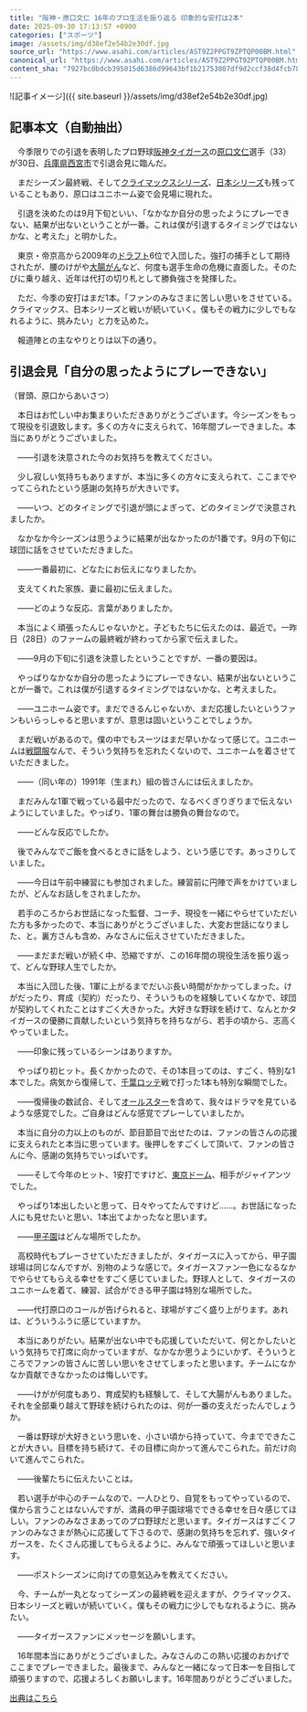 ```yaml
---
title: "阪神・原口文仁 16年のプロ生活を振り返る 印象的な安打は2本"
date: 2025-09-30 17:13:57 +0900
categories: ["スポーツ"]
image: /assets/img/d38ef2e54b2e30df.jpg
source_url: "https://www.asahi.com/articles/AST9Z2PPGT9ZPTQP00BM.html"
canonical_url: "https://www.asahi.com/articles/AST9Z2PPGT9ZPTQP00BM.html"
content_sha: "7927bc0bdcb395015d6386d99643bf1b21753007df9d2ccf38d4fcb78593090f"
---
```


![記事イメージ]({{ site.baseurl }}/assets/img/d38ef2e54b2e30df.jpg)

## 記事本文（自動抽出）
<div><div class="nfyQp"><p>　今季限りでの引退を表明したプロ野球<a href="https://www.asahi.com/sports/baseball/list/tigers.html" title="阪神タイガース のトピックスを開く" class="eWgMZ">阪神タイガース</a>の<a href="//www.asahi.com/topics/word/%E5%8E%9F%E5%8F%A3%E6%96%87%E4%BB%81.html" title="原口文仁 のトピックスを開く" class="eWgMZ">原口文仁</a>選手（33）が30日、<a href="https://www.asahi.com/area/hyogo/" title="兵庫県 のトピックスを開く" class="eWgMZ">兵庫県</a><a href="//www.asahi.com/topics/word/%E8%A5%BF%E5%AE%AE%E5%B8%82.html" title="西宮市 のトピックスを開く" class="eWgMZ">西宮市</a>で引退会見に臨んだ。</p><p>　まだシーズン最終戦、そして<a href="//www.asahi.com/topics/word/%E3%82%AF%E3%83%A9%E3%82%A4%E3%83%9E%E3%83%83%E3%82%AF%E3%82%B9%E3%82%B7%E3%83%AA%E3%83%BC%E3%82%BA.html" title="クライマックスシリーズ のトピックスを開く" class="eWgMZ">クライマックスシリーズ</a>、<a href="//www.asahi.com/topics/word/%E6%97%A5%E6%9C%AC%E3%82%B7%E3%83%AA%E3%83%BC%E3%82%BA.html" title="日本シリーズ のトピックスを開く" class="eWgMZ">日本シリーズ</a>も残っていることもあり、原口はユニホーム姿で会見場に現れた。</p><p>　引退を決めたのは9月下旬といい、「なかなか自分の思ったようにプレーできない、結果が出ないということが一番。これは僕が引退するタイミングではないかな、と考えた」と明かした。</p><p>　東京・帝京高から2009年の<a href="//www.asahi.com/topics/word/%E3%83%89%E3%83%A9%E3%83%95%E3%83%88%E4%BC%9A%E8%AD%B0.html" title="ドラフト のトピックスを開く" class="eWgMZ">ドラフト</a>6位で入団した。強打の捕手として期待されたが、腰のけがや<a href="//www.asahi.com/topics/word/%E5%A4%A7%E8%85%B8%E3%81%8C%E3%82%93.html" title="大腸がん のトピックスを開く" class="eWgMZ">大腸がん</a>など、何度も選手生命の危機に直面した。そのたびに乗り越え、近年は代打の切り札として勝負強さを発揮した。</p><p>　ただ、今季の安打はまだ1本。「ファンのみなさまに苦しい思いをさせている。クライマックス、日本シリーズと戦いが続いていく。僕もその戦力に少しでもなれるように、挑みたい」と力を込めた。</p><p>　報道陣との主なやりとりは以下の通り。</p><h2 class="smgSC">引退会見「自分の思ったようにプレーできない」</h2><p>（冒頭、原口からあいさつ）</p><p>　本日はお忙しい中お集まりいただきありがとうございます。今シーズンをもって現役を引退致します。多くの方々に支えられて、16年間プレーできました。本当にありがとうございました。</p><p>　――引退を決意された今のお気持ちを教えてください。</p><p>　少し寂しい気持ちもありますが、本当に多くの方々に支えられて、ここまでやってこられたという感謝の気持ちが大きいです。</p><p>　――いつ、どのタイミングで引退が頭によぎって、どのタイミングで決意されましたか。</p><p>　なかなか今シーズンは思うように結果が出なかったのが1番です。9月の下旬に球団に話をさせていただきました。</p><p>　――一番最初に、どなたにお伝えになりましたか。</p><p>　支えてくれた家族、妻に最初に伝えました。</p><p>　――どのような反応、言葉がありましたか。</p><p>　本当によく頑張ったんじゃないかと。子どもたちに伝えたのは、最近で。一昨日（28日）のファームの最終戦が終わってから家で伝えました。</p><p>　――9月の下旬に引退を決意したということですが、一番の要因は。</p><p>　やっぱりなかなか自分の思ったようにプレーできない、結果が出ないということが一番で。これは僕が引退するタイミングではないかな、と考えました。</p><p>　――ユニホーム姿です。まだできるんじゃないか、まだ応援したいというファンもいらっしゃると思いますが、意思は固いということでしょうか。</p><p>　まだ戦いがあるので。僕の中でもスーツはまだ早いかなって感じて。ユニホームは<a href="//www.asahi.com/topics/word/%E6%88%A6%E9%97%98%E6%9C%8D.html" title="戦闘服 のトピックスを開く" class="eWgMZ">戦闘服</a>なんで、そういう気持ちを忘れたくないので、ユニホームを着させていただきました。</p><p>　――（同い年の）1991年（生まれ）組の皆さんには伝えましたか。</p><p>　まだみんな1軍で戦っている最中だったので、なるべくぎりぎりまで伝えないようにしていました。やっぱり、1軍の舞台は勝負の舞台なので。</p><p>　――どんな反応でしたか。</p><p>　後でみんなでご飯を食べるときに話をしよう、という感じです。あっさりしていました。</p><p>　――今日は午前中練習にも参加されました。練習前に円陣で声をかけていましたが、どんなお話しをされましたか。</p><p>　若手のころからお世話になった監督、コーチ、現役を一緒にやらせていただいた方も多かったので、本当にありがとうございました、大変お世話になりました、と。裏方さんも含め、みなさんに伝えさせていただきました。</p><p>　――まだまだ戦いが続く中、恐縮ですが、この16年間の現役生活を振り返って、どんな野球人生でしたか。</p><p>　本当に入団した後、1軍に上がるまでだいぶ長い時間がかかってしまった。けがだったり、育成（契約）だったり、そういうものを経験していくなかで、球団が契約してくれたことはすごく大きかった。大好きな野球を続けて、なんとかタイガースの優勝に貢献したいという気持ちを持ちながら、若手の頃から、志高くやっていました。</p><p>　――印象に残っているシーンはありますか。</p><p>　やっぱり初ヒット。長くかかったので、その1本目ってのは、すごく、特別な1本でした。病気から復帰して、<a href="//www.asahi.com/topics/word/%E5%8D%83%E8%91%89%E3%83%AD%E3%83%83%E3%83%86.html" title="千葉ロッテ のトピックスを開く" class="eWgMZ">千葉ロッテ</a>戦で打った1本も特別な瞬間でした。</p><p>　――復帰後の数試合、そして<a href="//www.asahi.com/topics/word/%E3%82%AA%E3%83%BC%E3%83%AB%E3%82%B9%E3%82%BF%E3%83%BC.html" title="オールスター のトピックスを開く" class="eWgMZ">オールスター</a>を含めて、我々はドラマを見ているような感覚でした。ご自身はどんな感覚でプレーしていましたか。</p><p>　本当に自分の力以上のものが、節目節目で出せたのは、ファンの皆さんの応援に支えられたと本当に思っています。後押しをすごくして頂いて、ファンの皆さんに今、感謝の気持ちでいっぱいです。</p><p>　――そして今年のヒット、1安打ですけど、<a href="//www.asahi.com/topics/word/%E6%9D%B1%E4%BA%AC%E3%83%89%E3%83%BC%E3%83%A0.html" title="東京ドーム のトピックスを開く" class="eWgMZ">東京ドーム</a>、相手がジャイアンツでした。</p><p>　やっぱり1本出したいと思って、日々やってたんですけど……。お世話になった人にも見せたいと思い、1本出てよかったなと思います。</p><p>　――<a href="//www.asahi.com/topics/word/%E7%94%B2%E5%AD%90%E5%9C%92.html" title="甲子園 のトピックスを開く" class="eWgMZ">甲子園</a>はどんな場所でしたか。</p><p>　高校時代もプレーさせていただきましたが、タイガースに入ってから、甲子園球場は同じなんですが、別物のような感じで。タイガースファン一色になるなかでやらせてもらえる幸せをすごく感じていました。野球人として、タイガースのユニホームを着て、練習、試合ができる甲子園は特別な場所でした。</p><p>　――代打原口のコールが告げられると、球場がすごく盛り上がります。あれは、どういうふうに感じていますか。</p><p>　本当にありがたい。結果が出ない中でも応援していただいて、何とかしたいという気持ちで打席に向かっていますが、なかなか思うようにいかず、そういうところでファンの皆さんに苦しい思いをさせてしまったと思います。チームになかなか貢献できなかったのは悔しいです。</p><p>　――けがが何度もあり、育成契約も経験して、そして大腸がんもありました。それを全部乗り越えて野球を続けられたのは、何が一番の支えだったんでしょうか。</p><p>　一番は野球が大好きという思いを、小さい頃から持っていて、今までできたことが大きい。目標を持ち続けて、その目標に向かって進んでこられた。前だけ向いて進んでこられた。</p><p>　――後輩たちに伝えたいことは。</p><p>　若い選手が中心のチームなので、一人ひとり、自覚をもってやっているので、僕から言うことはないんですが、満員の甲子園球場でできる幸せを日々感じてほしい。ファンのみなさまあってのプロ野球だと思います。タイガースはすごくファンのみなさまが熱心に応援して下さるので、感謝の気持ちを忘れず、強いタイガースを、たくさん応援してもらえるように、みんなで頑張ってほしいと思います。</p><p>　――ポストシーズンに向けての意気込みを教えてください。</p><p>　今、チームが一丸となってシーズンの最終戦を迎えますが、クライマックス、日本シリーズと戦いが続いていく。僕もその戦力に少しでもなれるように、挑みたい。</p><p>　――タイガースファンにメッセージを願いします。</p><p>　16年間本当にありがとうございました。みなさんのこの熱い応援のおかげでここまでプレーできました。最後まで、みんなと一緒になって日本一を目指して頑張りますので、応援よろしくお願いします。16年間ありがとうございました。</p><p id="_gtm_LastLine"></p></div></div>

[出典はこちら](https://www.asahi.com/articles/AST9Z2PPGT9ZPTQP00BM.html)
